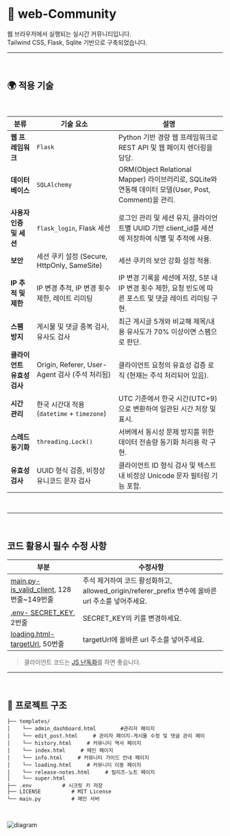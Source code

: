 # 🛜 web-Community

웹 브라우저에서 실행되는 실시간 커뮤니티입니다.  
Tailwind CSS, Flask, Sqlite 기반으로 구축되었습니다.



---
&nbsp;
&nbsp;
## 🌍 적용 기술

&nbsp;
&nbsp;
&nbsp;
&nbsp;

| 분류               | 기술 요소                                   | 설명                                                                                 |
| ---------------- | --------------------------------------- | ---------------------------------------------------------------------------------- |
| **웹 프레임워크**      | `Flask`                                 | Python 기반 경량 웹 프레임워크로 REST API 및 웹 페이지 렌더링을 담당.                                    |
| **데이터베이스**       | `SQLAlchemy`                            | ORM(Object Relational Mapper) 라이브러리로, SQLite와 연동해 데이터 모델(User, Post, Comment)을 관리. |
| **사용자 인증 및 세션**  | `flask_login`, Flask 세션                 | 로그인 관리 및 세션 유지, 클라이언트별 UUID 기반 client\_id를 세션에 저장하여 식별 및 추적에 사용.                   |
| **보안**           | 세션 쿠키 설정 (Secure, HttpOnly, SameSite)   | 세션 쿠키의 보안 강화 설정 적용.                                                                |
| **IP 추적 및 제한**   | IP 변경 추적, IP 변경 횟수 제한, 레이트 리미팅          | IP 변경 기록을 세션에 저장, 5분 내 IP 변경 횟수 제한, 요청 빈도에 따른 포스트 및 댓글 레이트 리미팅 구현.                 |
| **스팸 방지**        | 게시물 및 댓글 중복 검사, 유사도 검사                  | 최근 게시글 5개와 비교해 제목/내용 유사도가 70% 이상이면 스팸으로 판단.                                        |
| **클라이언트 유효성 검사** | Origin, Referer, User-Agent 검사 (주석 처리됨) | 클라이언트 요청의 유효성 검증 로직 (현재는 주석 처리되어 있음).                                              |
| **시간 관리**        | 한국 시간대 적용 (`datetime` + `timezone`)     | UTC 기준에서 한국 시간(UTC+9)으로 변환하여 일관된 시간 저장 및 표시.                                       |
| **스레드 동기화**      | `threading.Lock()`                      | 서버에서 동시성 문제 방지를 위한 데이터 전송량 동기화 처리용 락 구현.                                           |
| **유효성 검사**       | UUID 형식 검증, 비정상 유니코드 문자 검사              | 클라이언트 ID 형식 검사 및 텍스트 내 비정상 Unicode 문자 필터링 기능 포함.                                   |



&nbsp;
&nbsp;

---
&nbsp;
&nbsp;
## 코드 활용시 필수 수정 사항

| 부분        | 수정사항 |
|--------------------|------|
| [main.py- is_valid_client](https://github.com/Anion15/web-Community/blob/9e5c6ed8148e9d8a6ad705aeab5a971f712d24a9/main.py#L128-L149), 128번줄~149번줄           | 주석 제거하여 코드 활성화하고, allowed_origin/referer_prefix 변수에 올바른 url 주소를 넣어주세요.|
| [.env- SECRET_KEY](https://github.com/Anion15/web-Community/blob/9e5c6ed8148e9d8a6ad705aeab5a971f712d24a9/.env#L2), 2번줄                                        | SECRET_KEY의 키를 변경하세요. |
| [loading.html- targetUrl](https://github.com/Anion15/web-Community/blob/9e5c6ed8148e9d8a6ad705aeab5a971f712d24a9/templates/loading.html#L50), 50번줄            | targetUrl에 올바른 url 주소를 넣어주세요. |

> 클라이언트 코드는 [JS 난독화](https://obfuscator.io/)를 하면 좋습니다.

---
&nbsp;
&nbsp;
## 📁 프로젝트 구조

```plaintext
├── templates/
│    └── admin_dashboard.html        #관리자 페이지
│    └── edit_post.html     # 관리자 페이지-게시물 수정 및 댓글 관리 페이
│    └── history.html     # 커뮤니티 역사 페이지
│    └── index.html     # 메인 페이지
│    └── info.html     # 커뮤니티 가이드 안내 페이지
│    └── loading.html     # 커뮤니티 이동 페이지
│    └── release-notes.html     # 릴리즈-노트 페이지
│    └── super.html
├── .env          # 시크릿 키 저장
├── LICENSE          # MIT License
└── main.py          # 메인 서버
```
&nbsp;
&nbsp;
&nbsp;

![diagram](https://github.com/user-attachments/assets/bcbd2fbb-b551-4f46-801a-4f7699a9115e)

